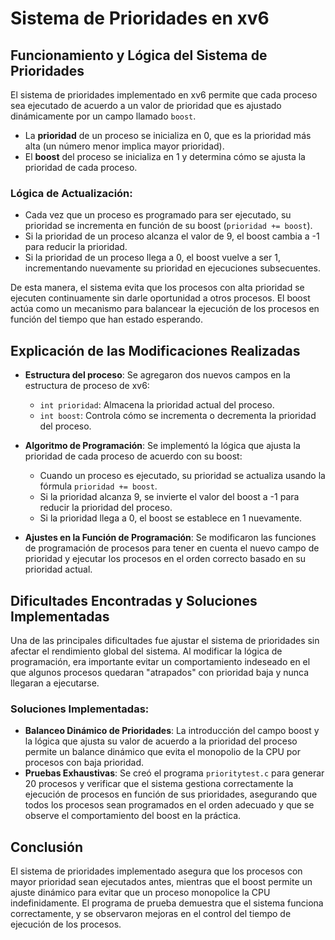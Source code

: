 
# Sistema de Prioridades en xv6

## Funcionamiento y Lógica del Sistema de Prioridades

El sistema de prioridades implementado en xv6 permite que cada proceso sea ejecutado de acuerdo a un valor de prioridad que es ajustado dinámicamente por un campo llamado `boost`. 

- La **prioridad** de un proceso se inicializa en 0, que es la prioridad más alta (un número menor implica mayor prioridad). 
- El **boost** del proceso se inicializa en 1 y determina cómo se ajusta la prioridad de cada proceso.

### Lógica de Actualización:
- Cada vez que un proceso es programado para ser ejecutado, su prioridad se incrementa en función de su boost (`prioridad += boost`).
- Si la prioridad de un proceso alcanza el valor de 9, el boost cambia a -1 para reducir la prioridad.
- Si la prioridad de un proceso llega a 0, el boost vuelve a ser 1, incrementando nuevamente su prioridad en ejecuciones subsecuentes.

De esta manera, el sistema evita que los procesos con alta prioridad se ejecuten continuamente sin darle oportunidad a otros procesos. El boost actúa como un mecanismo para balancear la ejecución de los procesos en función del tiempo que han estado esperando.

## Explicación de las Modificaciones Realizadas

- **Estructura del proceso**: 
  Se agregaron dos nuevos campos en la estructura de proceso de xv6:
  - `int prioridad`: Almacena la prioridad actual del proceso.
  - `int boost`: Controla cómo se incrementa o decrementa la prioridad del proceso.

- **Algoritmo de Programación**:
  Se implementó la lógica que ajusta la prioridad de cada proceso de acuerdo con su boost:
  - Cuando un proceso es ejecutado, su prioridad se actualiza usando la fórmula `prioridad += boost`.
  - Si la prioridad alcanza 9, se invierte el valor del boost a -1 para reducir la prioridad del proceso.
  - Si la prioridad llega a 0, el boost se establece en 1 nuevamente.

- **Ajustes en la Función de Programación**: Se modificaron las funciones de programación de procesos para tener en cuenta el nuevo campo de prioridad y ejecutar los procesos en el orden correcto basado en su prioridad actual.

## Dificultades Encontradas y Soluciones Implementadas

Una de las principales dificultades fue ajustar el sistema de prioridades sin afectar el rendimiento global del sistema. Al modificar la lógica de programación, era importante evitar un comportamiento indeseado en el que algunos procesos quedaran "atrapados" con prioridad baja y nunca llegaran a ejecutarse.

### Soluciones Implementadas:
- **Balanceo Dinámico de Prioridades**: La introducción del campo boost y la lógica que ajusta su valor de acuerdo a la prioridad del proceso permite un balance dinámico que evita el monopolio de la CPU por procesos con baja prioridad.
- **Pruebas Exhaustivas**: Se creó el programa `prioritytest.c` para generar 20 procesos y verificar que el sistema gestiona correctamente la ejecución de procesos en función de sus prioridades, asegurando que todos los procesos sean programados en el orden adecuado y que se observe el comportamiento del boost en la práctica.

## Conclusión

El sistema de prioridades implementado asegura que los procesos con mayor prioridad sean ejecutados antes, mientras que el boost permite un ajuste dinámico para evitar que un proceso monopolice la CPU indefinidamente. El programa de prueba demuestra que el sistema funciona correctamente, y se observaron mejoras en el control del tiempo de ejecución de los procesos.
